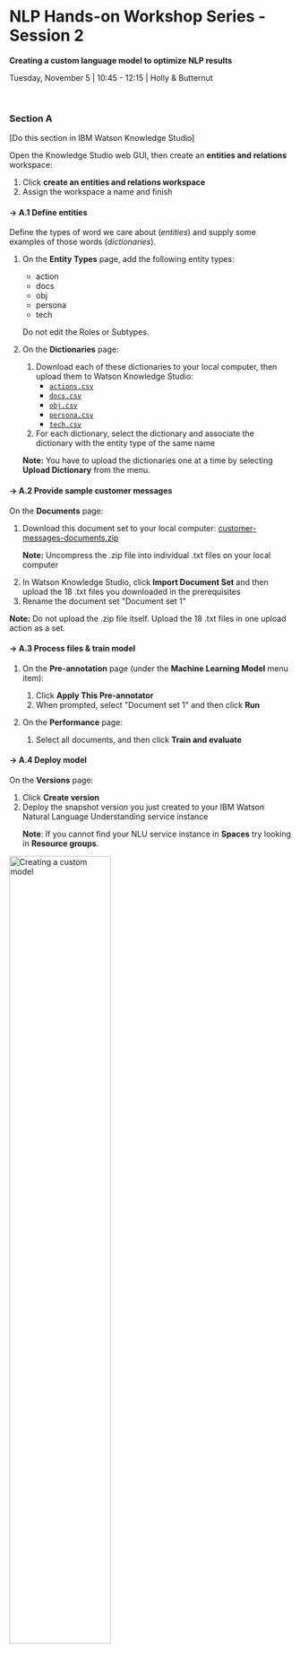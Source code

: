# NLP Hands-on Workshop Series - Session 2

**Creating a custom language model to optimize NLP results**

Tuesday, November 5 | 10:45 - 12:15 | Holly & Butternut

<p>&nbsp;</p>


### Section A
\[Do this section in IBM Watson Knowledge Studio]

Open the Knowledge Studio web GUI, then create an <b>entities and relations</b> workspace:

<ol>
<li>Click <b>create an entities and relations workspace</b></li>
<li>Assign the workspace a name and finish</li>
</ol>

#### &rarr; A.1 Define entities
Define the types of word we care about (_entities_) and supply some examples of those words (_dictionaries_).

<ol>
<!-- step -->
<li><p>On the <b>Entity Types</b> page, add the following entity types:</p>
<ul>
<li>action</li>
<li>docs</li>
<li>obj</li>
<li>persona</li>
<li>tech</li>
</ul>
<p>Do not edit the Roles or Subtypes.</p>
</li>
<!-- Step -->
<li><p>On the <b>Dictionaries</b> page:</p>
<ol>
<li>Download each of these dictionaries to your local computer, then upload them to Watson Knowledge Studio:
<ul>
<li><a href="https://github.com/spackows/CASCON-2019_NLP-workshops/blob/master/custom-language-model/dictionaries/action.csv"><code>actions.csv</code></a></li>
<li><a href="https://github.com/spackows/CASCON-2019_NLP-workshops/blob/master/custom-language-model/dictionaries/docs.csv"><code>docs.csv</code></a></li>
<li><a href="https://github.com/spackows/CASCON-2019_NLP-workshops/blob/master/custom-language-model/dictionaries/obj.csv"><code>obj.csv</code></a></li>
<li><a href="https://github.com/spackows/CASCON-2019_NLP-workshops/blob/master/custom-language-model/dictionaries/persona.csv"><code>persona.csv</code></a></li>
<li><a href="https://github.com/spackows/CASCON-2019_NLP-workshops/blob/master/custom-language-model/dictionaries/tech.csv"><code>tech.csv</code></a></li>
</ul></li>
<li>For each dictionary, select the dictionary and associate the dictionary with the entity type of the same name</li>
</ol>
<p><b>Note:</b> You have to upload the dictionaries one at a time by selecting <b>Upload Dictionary</b> from the menu.</p>
</li>
</ol>

#### &rarr; A.2 Provide sample customer messages
On the <b>Documents</b> page:
<ol>
<li><p>Download this document set to your local computer: <a href="https://github.com/spackows/CASCON-2019_NLP-workshops/raw/master/custom-language-model/document-set/customer-messages-documents.zip">customer-messages-documents.zip</a></p>
<p><b>Note:</b> Uncompress the .zip file into individual .txt files on your local computer</p></li>
<li>In Watson Knowledge Studio, click <b>Import Document Set</b> and then upload the 18 .txt files you downloaded in the prerequisites</li>
<li>Rename the document set "Document set 1"</li>
</ol>

<b>Note:</b> Do not upload the .zip file itself.  Upload the 18 .txt files in one upload action as a set.

#### &rarr; A.3 Process files & train model
<ol>
<!-- Step -->
<li><p>On the <b>Pre-annotation</b> page (under the <b>Machine Learning Model</b> menu  item):</p>
<ol>
<li>Click <b>Apply This Pre-annotator</b></li>
<li>When prompted, select "Document set 1" and then click <b>Run</b></li>
</ol>
</li>
<!-- Step -->
<li><p>On the <b>Performance</b> page:</p>
<ol>
<!-- <li>Click <b>Train and evaluate</b></li> -->
<li>Select all documents, and then click <b>Train and evaluate</b></li>
</ol>
</li>
</ol>

#### &rarr; A.4 Deploy model
<p>On the <b>Versions</b> page:</p>
<ol>
<li>Click <b>Create version</b></li>
<li>Deploy the snapshot version you just created to your IBM Watson Natural Language Understanding service instance
<p><b>Note</b>: If you cannot find your NLU service instance in <b>Spaces</b> try looking in <b>Resource groups</b>.</p></li>
</ol>

<img src="images/dictionaries-03.png" alt="Creating a custom model" width="60%"/>
  
<p>&nbsp;</p>


### Section B
\[Do this section in IBM Watson Studio]

Create a project in Watson Studio from the sample project.

<ol>
<!-- step -->
<li>
<p>Download this sample project to your local computer:<br/>
<a href="https://github.com/spackows/CASCON-2019_NLP-workshops/raw/master/sample-projects/CASCON-2019-NLP-Workshop-2-Tuesday.zip">CASCON-2019-NLP-Workshop-2-Tuesday.zip</a></p>
</li>
<!-- step -->
<li>
<p>In Watson Studio, create a new project "from a sample or file":</p>
<ol>
<li>Upload the sample project .zip file</li>
<li>Give the project a name</li>
<li>If you don't already have Cloud Object Storage set up, follow the prompts to create an instance of Cloud Object Storage for the project</li>
<li>Click <b>Create</b></li>
</ol>
</li>
</ol>

<img src="images/proj.png" alt="Creating a project from a file" width="60%"/>

**Demo video**<br/>
[Create project from sample](https://youtu.be/UWGZPVKFk1o)

<p>&nbsp;</p>


### Section C
Analyze customer questions and comments a notebook.

<ol>
<!-- step -->
<li>
<p>On the <b>Assets</b> page of your project, open the notebook named "3-Custom-language-model" in edit mode by clicking the pencil ( <img src="images/pencil.png" /> ) beside the notebook</p>
</li>
<!-- step -->
<li>
<p>Add the NLU service apikey:</p>
<ol>
<li>From the <b>Services</b> menu in Watson Studio, right-click "Watson Services" and then open the link in a new browser tab</li>
<li>In the new Watson services tab, from the <b>Action</b> menu beside the Natural Language Understanding instance, select "Manage in IBM Cloud"</li>
<li>In the service details page that opens, click <b>Service credentials</b>, then expand credentials to view them, and then copy the apikey</li>
</ol>
</li>
<!-- step -->
<li>
<p>Specify the custom model ID:</p>
<ol>
<li>On the <b>Versions</b> page in your Knowledge Studio workspace, expand the <b>Deployed Models</b> list</li>
<li>Copy the <b>Model ID</b></li>
</ol>
</li>
<!-- step -->
<li>
<p>Run the <code>code</code> cells in the notebook <b>in order, starting at the top</b>.</p>
<ol>
<li>Import sample customer messages</li>
<li>Analyze sample customer messages: default model & custom model</li>
</ol>
</li>
</ol>

<img src="images/notebook.png" alt="Notebook" width="90%"/>

<p>&nbsp;</p>


### Section D

Normalize results.

<ol>
<!-- step -->
<li>
<p>On the <b>Assets</b> page of your project, open the notebook named "4-Normalize-custom-model-results" in edit mode by clicking the pencil ( <img src="images/pencil.png" /> ) beside the notebook</p>
</li>
<!-- step -->
<li>
<p>Run the <code>code</code> cells in the notebook <b>in order, starting at the top</b>.</p>
</li>
</ol>

<img src="images/normalized.png" alt="Normalizing results" width="60%"/>

<p>&nbsp;</p>


### Section E

Visualize normalized results.

<ol>
<!-- step -->
<li>
<p>On the <b>Assets</b> page of your project, open the notebook named "5-Visualize-custom-model-results" in edit mode by clicking the pencil ( <img src="images/pencil.png" /> ) beside the notebook</p>
</li>
<!-- step -->
<li>
<p>Run the <code>code</code> cells in the notebook <b>in order, starting at the top</b>.</p>
</li>
</ol>

<img src="images/actions-compare.png" alt="Visualize normalized results" width="60%"/>

<p>&nbsp;</p>


### Bonus: Section F \[Optional]

Cluster messages using extracted entities.

<ol>
<!-- step -->
<li>
<p>On the <b>Assets</b> page of your project, open the notebook named "5-Visualize-custom-model-results" in edit mode by clicking the pencil ( <img src="images/pencil.png" /> ) beside the notebook</p>
</li>
<!-- step -->
<li>
<p>Run the <code>code</code> cells in the notebook <b>in order, starting at the top</b>.</p>
</li>
</ol>

<img src="images/cluster.png" alt="Visualize normalized results" width="300px"/>

<p>&nbsp;</p>

